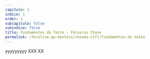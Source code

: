 ```yaml
---
capitulo: 1
indice: 1
order: 1
subcapitulo: false
subindice: false
title: Fundamentos do Teste - Palavras Chave
permalink: /feroline.qa-bentevi/resumo-ctfl/fundamentos-do-teste
---
```


<div class="d-inline">
    <span class="badge rounded-pill text-bg-light">yyyyyyyyy</span>
    <span class="badge rounded-pill text-bg-light">XXX</span>
    <span class="badge rounded-pill text-bg-light">XX</span>

</div>




